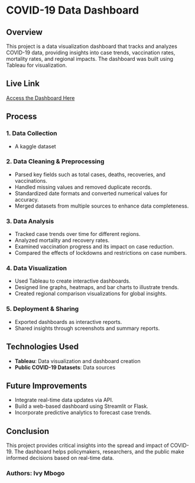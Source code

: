 # COVID-19 Data Dashboard

## Overview
This project is a data visualization dashboard that tracks and analyzes COVID-19 data, providing insights into case trends, vaccination rates, mortality rates, and regional impacts. The dashboard was built using  Tableau for visualization.

## Live Link
[Access the Dashboard Here](https://public.tableau.com/app/profile/ivy.mbogo/viz/Covid_17379776735780/Covid19Dashboard)

## Process
### 1. Data Collection
- A kaggle dataset

### 2. Data Cleaning & Preprocessing
- Parsed key fields such as total cases, deaths, recoveries, and vaccinations.
- Handled missing values and removed duplicate records.
- Standardized date formats and converted numerical values for accuracy.
- Merged datasets from multiple sources to enhance data completeness.

### 3. Data Analysis
- Tracked case trends over time for different regions.
- Analyzed mortality and recovery rates.
- Examined vaccination progress and its impact on case reduction.
- Compared the effects of lockdowns and restrictions on case numbers.

### 4. Data Visualization
- Used Tableau to create interactive dashboards.
- Designed line graphs, heatmaps, and bar charts to illustrate trends.
- Created regional comparison visualizations for global insights.

### 5. Deployment & Sharing
- Exported dashboards as interactive reports.
- Shared insights through screenshots and summary reports.

## Technologies Used
- **Tableau**: Data visualization and dashboard creation
- **Public COVID-19 Datasets**: Data sources


## Future Improvements
- Integrate real-time data updates via API.
- Build a web-based dashboard using Streamlit or Flask.
- Incorporate predictive analytics to forecast case trends.

## Conclusion
This project provides critical insights into the spread and impact of COVID-19. The dashboard helps policymakers, researchers, and the public make informed decisions based on real-time data.



### Authors: Ivy  Mbogo 
